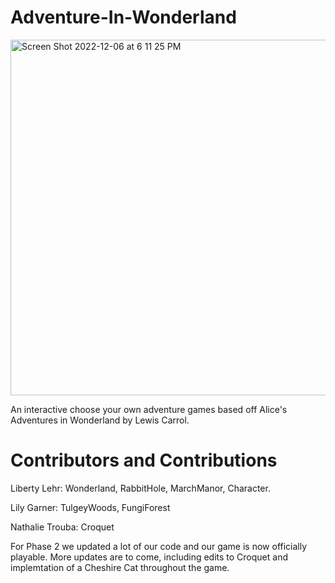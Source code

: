 # Adventure-In-Wonderland
<img width="569" alt="Screen Shot 2022-12-06 at 6 11 25 PM" src="https://user-images.githubusercontent.com/112956848/206045030-ae52a850-6393-4011-ab37-9621324c0619.png">


An interactive choose your own adventure games based off Alice's Adventures in Wonderland by Lewis Carrol.

# Contributors and Contributions
Liberty Lehr: Wonderland, RabbitHole, MarchManor, Character.

Lily Garner: TulgeyWoods, FungiForest

Nathalie Trouba: Croquet

For Phase 2 we updated a lot of our code and our game is now officially playable. More updates are to come, including edits to Croquet and implemtation of a Cheshire Cat throughout the game.
